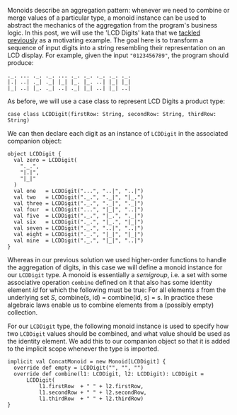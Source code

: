 Monoids describe an aggregation pattern: whenever we need to combine or merge values of a particular
type, a monoid instance can be used to abstract the mechanics of the aggregation from the program's
business logic.  In this post, we will use the 'LCD Digits' kata that we [tackled
previously](http://richashworth.com/2016/01/lcd-digits-with-scala/) as a motivating example. The
goal here is to transform a sequence of input digits into a string resembling their representation
on an LCD display. For example, given the input `"0123456789"`, the program should produce:

```
._. ... ._. ._. ... ._. ._. ._. ._. ._.
|.| ..| ._| ._| |_| |_. |_. ..| |_| |_|
|_| ..| |_. ._| ..| ._| |_| ..| |_| ..|
```

As before, we will use a case class to represent LCD Digits a product type:

```case class LCDDigit(firstRow: String, secondRow: String, thirdRow: String)```

We can then declare each digit as an instance of `LCDDigit` in the associated companion object:

```
object LCDDigit {
  val zero = LCDDigit(
    "._.",
    "|.|",
    "|_|"
  )
  val one   = LCDDigit("...", "..|", "..|")
  val two   = LCDDigit("._.", "._|", "|_.")
  val three = LCDDigit("._.", "._|", "._|")
  val four  = LCDDigit("...", "|_|", "..|")
  val five  = LCDDigit("._.", "|_.", "._|")
  val six   = LCDDigit("._.", "|_.", "|_|")
  val seven = LCDDigit("._.", "..|", "..|")
  val eight = LCDDigit("._.", "|_|", "|_|")
  val nine  = LCDDigit("._.", "|_|", "..|")
}
```

Whereas in our previous solution we used higher-order functions to handle the aggregation of
digits, in this case we will define a monoid instance for our `LCDDigit` type. A monoid is
essentially a _semigroup_, i.e. a set with some associative operation `combine` defined on it that
also has some identity element _id_ for which the following must be true: For all elements _s_ from
the underlying set _S_, combine(s, id) = combine(id, s) = s. In practice these algebraic laws enable
us to combine elements from a (possibly empty) collection.

For our `LCDDigit` type, the following monoid instance is used to specify how two `LCDDigit` values
should be combined, and what value should be used as the identity element. We add this to our
companion object so that it is added to the implicit scope whenever the type is imported.

```
implicit val ConcatMonoid = new Monoid[LCDDigit] {
  override def empty = LCDDigit("", "", "")
  override def combine(l1: LCDDigit, l2: LCDDigit): LCDDigit =
      LCDDigit(
          l1.firstRow  + " " + l2.firstRow,
          l1.secondRow + " " + l2.secondRow,
          l1.thirdRow  + " " + l2.thirdRow)
}
```

